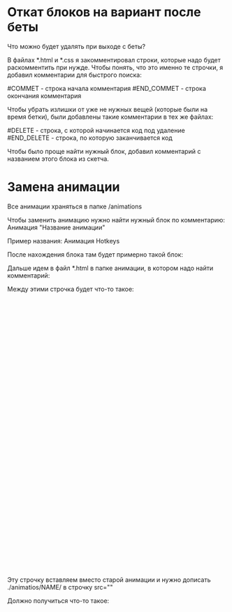 # Откат блоков на вариант после беты
Что можно будет удалять при выходе с беты?

В файлах *.html и *.css я закомментировал строки, которые надо будет раскомментить при нужде. Чтобы понять, что это именно те строчки, я добавил комментарии для быстрого поиска:

#COMMET - строка начала комментария
#END_COMMET - строка окончания комментария

Чтобы убрать излишки от уже не нужных вещей (которые были на время бетки), были добавлены такие комментарии в тех же файлах:

#DELETE - строка, с которой начинается код под удаление
#END_DELETE - строка, по которую заканчивается код

Чтобы было проще найти нужный блок, добавил комментарий с названием этого блока из скетча.


# Замена анимации
Все анимации храняться в папке /animations

Чтобы заменить анимацию нужно найти нужный блок по комментарию:
Анимация "Название анимации"

Пример названия:
Анимация Hotkeys

После нахождения блока там будет примерно такой блок:
<div id="hotkeys_hype_container" class="HYPE_document">
    <script type="text/javascript" charset="utf-8" src="./animations/Hotkeys/Hotkeys.hyperesources/hotkeys_hype_generated_script.js"></script>
</div>

Дальше идем в файл *.html в папке анимации, в котором надо найти комментарий:
<!-- copy these lines to your document: -->
<!-- end copy -->

Между этими строчка будет что-то такое:
<div id="hotkeys_hype_container" class="HYPE_document" style="margin:auto;position:relative;width:568px;height:620px;overflow:hidden;">
    <script type="text/javascript" charset="utf-8" src="Hotkeys.hyperesources/hotkeys_hype_generated_script.js?77972"></script>
</div>

Эту строчку вставляем вместо старой анимации и нужно дописать ./animatios/NAME/ в строчку src=""

Должно получиться что-то такое:
<div id="hotkeys_hype_container" class="HYPE_document" style="margin:auto;position:relative;width:568px;height:620px;overflow:hidden;">
    <script type="text/javascript" charset="utf-8" src="./animatios/Hotkeys/Hotkeys.hyperesources/hotkeys_hype_generated_script.js?77972"></script>
</div>

